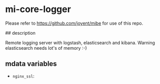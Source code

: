 # mi-core-logger

Please refer to https://github.com/joyent/mibe for use of this repo.

## description

Remote logging server with logstash, elasticsearch and kibana. Warning elasticsearch needs lot's of memory :-)

## mdata variables

- `nginx_ssl`:
